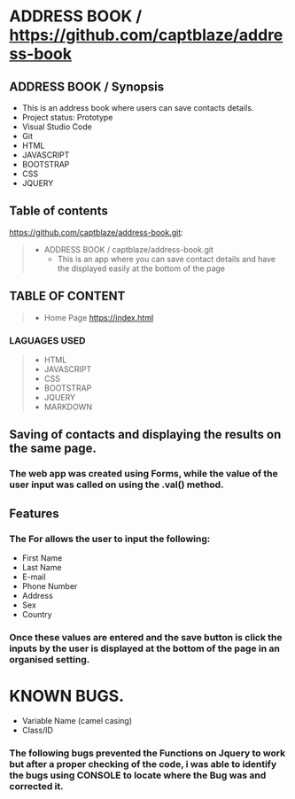 # ADDRESS BOOK / https://github.com/captblaze/address-book

## ADDRESS BOOK  / Synopsis

* This is an address book where users can save contacts details.
* Project status: Prototype
* Visual Studio Code
* Git
* HTML
* JAVASCRIPT
* BOOTSTRAP
* CSS
* JQUERY

## Table of contents

<https://github.com/captblaze/address-book.git>:

> * ADDRESS BOOK / captblaze/address-book.git
>   * This is an app where you can save contact details and have the displayed easily at the bottom of the page
## TABLE OF CONTENT

>   * Home Page https://index.html

### LAGUAGES USED
>   * HTML
>   * JAVASCRIPT
>   * CSS
>   * BOOTSTRAP
>   * JQUERY
>   * MARKDOWN

## Saving of contacts and displaying the results on the same page.
### The web app was created using Forms, while the value of the user input was called on using the .val() method.

## Features
### The For allows the user to input the following:
* First Name
* Last Name
* E-mail
* Phone Number
* Address
* Sex
* Country
### Once these values are entered and the save button is click the inputs by the user is displayed at the bottom of the page in an organised setting.

# KNOWN BUGS.
* Variable Name (camel casing)
* Class/ID

### The following bugs prevented the Functions on Jquery to work but after a proper checking of the code, i was able to identify the bugs using CONSOLE to locate where the Bug was and corrected it. 
